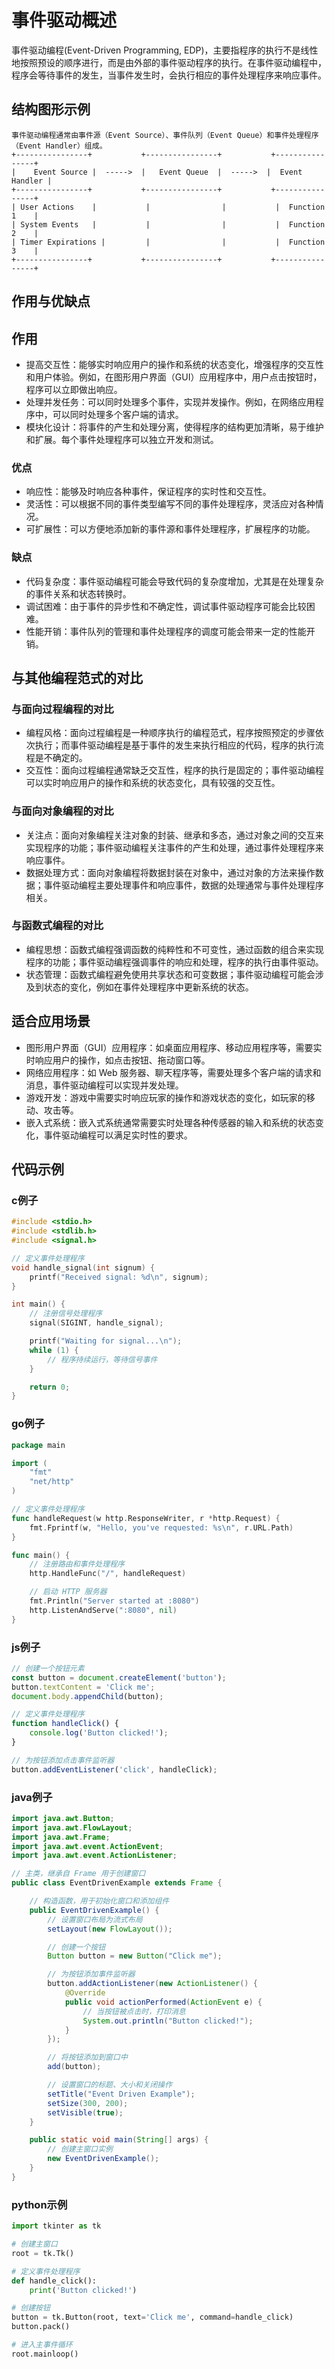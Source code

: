 # 事件驱动概述

事件驱动编程(Event-Driven Programming, EDP)，主要指程序的执行不是线性地按照预设的顺序进行，而是由外部的事件驱动程序的执行。在事件驱动编程中，程序会等待事件的发生，当事件发生时，会执行相应的事件处理程序来响应事件。

## 结构图形示例
```text
事件驱动编程通常由事件源（Event Source）、事件队列（Event Queue）和事件处理程序（Event Handler）组成。
+----------------+           +----------------+           +----------------+
|    Event Source |  ----->  |   Event Queue  |  ----->  |  Event Handler |
+----------------+           +----------------+           +----------------+
| User Actions    |           |                |           |  Function 1    |
| System Events   |           |                |           |  Function 2    |
| Timer Expirations |         |                |           |  Function 3    |
+----------------+           +----------------+           +----------------+
```

## 作用与优缺点
## 作用
- 提高交互性：能够实时响应用户的操作和系统的状态变化，增强程序的交互性和用户体验。例如，在图形用户界面（GUI）应用程序中，用户点击按钮时，程序可以立即做出响应。
- 处理并发任务：可以同时处理多个事件，实现并发操作。例如，在网络应用程序中，可以同时处理多个客户端的请求。
- 模块化设计：将事件的产生和处理分离，使得程序的结构更加清晰，易于维护和扩展。每个事件处理程序可以独立开发和测试。

### 优点
- 响应性：能够及时响应各种事件，保证程序的实时性和交互性。
- 灵活性：可以根据不同的事件类型编写不同的事件处理程序，灵活应对各种情况。
- 可扩展性：可以方便地添加新的事件源和事件处理程序，扩展程序的功能。

### 缺点
- 代码复杂度：事件驱动编程可能会导致代码的复杂度增加，尤其是在处理复杂的事件关系和状态转换时。
- 调试困难：由于事件的异步性和不确定性，调试事件驱动程序可能会比较困难。
- 性能开销：事件队列的管理和事件处理程序的调度可能会带来一定的性能开销。

## 与其他编程范式的对比
### 与面向过程编程的对比
- 编程风格：面向过程编程是一种顺序执行的编程范式，程序按照预定的步骤依次执行；而事件驱动编程是基于事件的发生来执行相应的代码，程序的执行流程是不确定的。
- 交互性：面向过程编程通常缺乏交互性，程序的执行是固定的；事件驱动编程可以实时响应用户的操作和系统的状态变化，具有较强的交互性。

### 与面向对象编程的对比
- 关注点：面向对象编程关注对象的封装、继承和多态，通过对象之间的交互来实现程序的功能；事件驱动编程关注事件的产生和处理，通过事件处理程序来响应事件。
- 数据处理方式：面向对象编程将数据封装在对象中，通过对象的方法来操作数据；事件驱动编程主要处理事件和响应事件，数据的处理通常与事件处理程序相关。

### 与函数式编程的对比
- 编程思想：函数式编程强调函数的纯粹性和不可变性，通过函数的组合来实现程序的功能；事件驱动编程强调事件的响应和处理，程序的执行由事件驱动。
- 状态管理：函数式编程避免使用共享状态和可变数据；事件驱动编程可能会涉及到状态的变化，例如在事件处理程序中更新系统的状态。

## 适合应用场景
- 图形用户界面（GUI）应用程序：如桌面应用程序、移动应用程序等，需要实时响应用户的操作，如点击按钮、拖动窗口等。
- 网络应用程序：如 Web 服务器、聊天程序等，需要处理多个客户端的请求和消息，事件驱动编程可以实现并发处理。
- 游戏开发：游戏中需要实时响应玩家的操作和游戏状态的变化，如玩家的移动、攻击等。
- 嵌入式系统：嵌入式系统通常需要实时处理各种传感器的输入和系统的状态变化，事件驱动编程可以满足实时性的要求。

## 代码示例
### c例子
```c
#include <stdio.h>
#include <stdlib.h>
#include <signal.h>

// 定义事件处理程序
void handle_signal(int signum) {
    printf("Received signal: %d\n", signum);
}

int main() {
    // 注册信号处理程序
    signal(SIGINT, handle_signal);

    printf("Waiting for signal...\n");
    while (1) {
        // 程序持续运行，等待信号事件
    }

    return 0;
}
```

### go例子
```go
package main

import (
    "fmt"
    "net/http"
)

// 定义事件处理程序
func handleRequest(w http.ResponseWriter, r *http.Request) {
    fmt.Fprintf(w, "Hello, you've requested: %s\n", r.URL.Path)
}

func main() {
    // 注册路由和事件处理程序
    http.HandleFunc("/", handleRequest)

    // 启动 HTTP 服务器
    fmt.Println("Server started at :8080")
    http.ListenAndServe(":8080", nil)
}
```

### js例子
```js
// 创建一个按钮元素
const button = document.createElement('button');
button.textContent = 'Click me';
document.body.appendChild(button);

// 定义事件处理程序
function handleClick() {
    console.log('Button clicked!');
}

// 为按钮添加点击事件监听器
button.addEventListener('click', handleClick);
```

### java例子
```java
import java.awt.Button;
import java.awt.FlowLayout;
import java.awt.Frame;
import java.awt.event.ActionEvent;
import java.awt.event.ActionListener;

// 主类，继承自 Frame 用于创建窗口
public class EventDrivenExample extends Frame {

    // 构造函数，用于初始化窗口和添加组件
    public EventDrivenExample() {
        // 设置窗口布局为流式布局
        setLayout(new FlowLayout());

        // 创建一个按钮
        Button button = new Button("Click me");

        // 为按钮添加事件监听器
        button.addActionListener(new ActionListener() {
            @Override
            public void actionPerformed(ActionEvent e) {
                // 当按钮被点击时，打印消息
                System.out.println("Button clicked!");
            }
        });

        // 将按钮添加到窗口中
        add(button);

        // 设置窗口的标题、大小和关闭操作
        setTitle("Event Driven Example");
        setSize(300, 200);
        setVisible(true);
    }

    public static void main(String[] args) {
        // 创建主窗口实例
        new EventDrivenExample();
    }
}
```

### python示例
```py
import tkinter as tk

# 创建主窗口
root = tk.Tk()

# 定义事件处理程序
def handle_click():
    print('Button clicked!')

# 创建按钮
button = tk.Button(root, text='Click me', command=handle_click)
button.pack()

# 进入主事件循环
root.mainloop()
```

